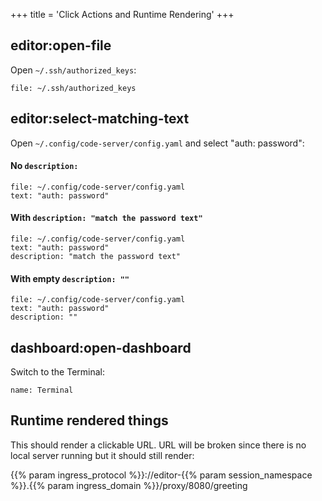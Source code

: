+++
title = 'Click Actions and Runtime Rendering'
+++

## editor:open-file

Open `~/.ssh/authorized_keys`:

```editor:open-file
file: ~/.ssh/authorized_keys
```

## editor:select-matching-text

Open `~/.config/code-server/config.yaml` and select "auth: password":

#### No `description:`

```editor:select-matching-text
file: ~/.config/code-server/config.yaml
text: "auth: password"
```

#### With `description: "match the password text"`

```editor:select-matching-text
file: ~/.config/code-server/config.yaml
text: "auth: password"
description: "match the password text"
```

#### With empty `description: ""`

```editor:select-matching-text
file: ~/.config/code-server/config.yaml
text: "auth: password"
description: ""
```

## dashboard:open-dashboard

Switch to the Terminal:

```dashboard:open-dashboard
name: Terminal
```

## Runtime rendered things

This should render a clickable URL. URL will be broken since there is no local server running but it should still render:

{{% param ingress_protocol %}}://editor-{{% param session_namespace %}}.{{% param ingress_domain %}}/proxy/8080/greeting
